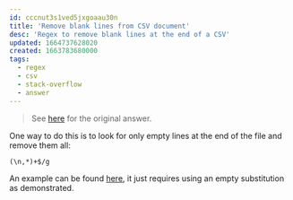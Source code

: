 ```yaml
---
id: cccnut3s1ved5jxgoaau30n
title: 'Remove blank lines from CSV document'
desc: 'Regex to remove blank lines at the end of a CSV'
updated: 1664737628020
created: 1663783680000
tags:
  - regex
  - csv
  - stack-overflow
  - answer
---
```


> See [here](https://stackoverflow.com/a/73802179/6456163) for the original answer.

One way to do this is to look for only empty lines at the end of the file and remove them all:

```regex
(\n,*)+$/g
```

An example can be found [here](https://regex101.com/r/YOk2nb/3), it just requires using an empty substitution as demonstrated.
